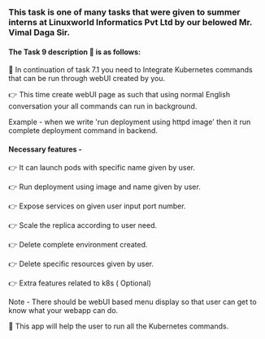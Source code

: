 ### This task is one of many tasks that were given to summer interns at Linuxworld Informatics Pvt Ltd by our belowed Mr. Vimal Daga Sir.

#### The Task 9 description 📄 is as follows:

📌 In continuation of task 7.1 you need to Integrate Kubernetes commands that can be run through webUI created by you. 

👉 This time create webUI page as such that using normal English conversation your all commands can run in background. 

Example - when we write 'run deployment using httpd image' then it run complete deployment command in backend. 

#### Necessary features -

👉 It can launch pods with specific name given by user. 

👉 Run deployment using image and name given by user. 

👉 Expose services on given user input port number. 

👉 Scale the replica according to user need. 

👉 Delete complete environment created. 

👉 Delete specific resources given by user. 

👉 Extra features related to k8s ( Optional) 

Note - There should be webUI based menu display so that user can get to know what your webapp can do. 

📌 This app will help the user to run all the Kubernetes commands.




























